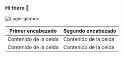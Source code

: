 ### Hi there 👋
![Login-geobox](https://user-images.githubusercontent.com/56373340/158001102-43e2ea05-5d84-4a3b-a8fa-403d0f28a0f5.png)

| Primer encabezado | Segundo encabezado |
| ------------- | ------------- |
| Contenido de la celda  | Contenido de la celda  |
| Contenido de la celda  | Contenido de la celda  |


<!--
**ramiro1998/ramiro1998** is a ✨ _special_ ✨ repository because its `README.md` (this file) appears on your GitHub profile.

Here are some ideas to get you started:
Technologies:
| Comando | Descripción |
| --- | --- |
| git status | Enumera todos los archivos nuevos o modificados |
| git diff | Muestra las diferencias de archivo que no han sido preparadas |

- 🔭 I’m currently working on ...
- 🌱 I’m currently learning ...
- 👯 I’m looking to collaborate on ...
- 🤔 I’m looking for help with ...
- 💬 Ask me about ...
- 📫 How to reach me: ...
- 😄 Pronouns: ...
- ⚡ Fun fact: ...
-->
